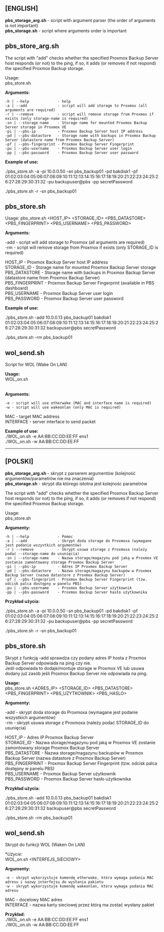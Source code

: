 ## **[ENGLISH]**  

**pbs_storage_arg.sh** - script with argument parser (the order of arguments is not important)  
**pbs_storage.sh** - script where arguments order is important  
  
  
## pbs_store_arg.sh  
  
The script with "add" checks whether the specified Proxmox Backup Server host responds (or not) to the ping, 
if so, it adds (or removes if not respond) the specified Proxmox Backup storage.  
  
Usage:  
 pbs_store.sh <ARGUMENTS>  
  
 **Arguments:**  
  
    -h | --help             - help  
    -a | --add              - script will add storage to Proxmox (all arguments are required)  
    -r | --remove           - script will remove storage from Proxmox if exists (only storage-name is required)  
    -sn | --storage-name    - Storage name for mounted Proxmox Backup Server storage in Proxmox VE  
    -pi | --pbs-ip          - Proxmox Backup Server host IP address  
    -pd | --pbs-datastore   - Storage name with backups in Proxmox Backup Server (datastore name from Proxmox Backup Server)  
    -pf | --pbs-fingerprint - Proxmox Backup Server Fingerprint  
    -pu | --pbs-username    - Proxmox Backup Server user login  
    -pp | --pbs-password    - Proxmox Backup Server user password  
  
  
 **Example of use:**  
  
  ./pbs_store.sh -a -pi 10.0.0.50 -sn pbs_backup01 -pd bakdisk1 -pf 01:02:03:04:05:06:07:08:09:10:11:12:13:14:15:16:17:18:19:20:21:22:23:24:25:26:27:28:29:30:31:32 -pu backupuser@pbs -pp secretPassword  
  
  ./pbs_store.sh -r -sn pbs_backup01  


      
## pbs_store.sh

Usage:
 pbs_store.sh <FUNCTION> <HOST_IP> <STORAGE_ID> <PBS_DATASTORE> <PBS_FINGERPRINT> <PBS_USERNAME> <PBS_PASSWORD>

    
 **Arguments:**

  -add - script will add storage to Proxmox (all arguments are required)  
  -rm  - script will remove storage from Proxmox if exists (only STORAGE_ID is required)  

  HOST_IP         - Proxmox Backup Server host IP address   
  STORAGE_ID      - Storage name for mounted Proxmox Backup Server storage  
  PBS_DATASTORE   - Storage name with backups in Proxmox Backup Server (datastore name from Proxmox Backup Server)  
  PBS_FINGERPRINT - Proxmox Backup Server Fingerprint (available in PBS dashboard)  
  PBS_USERNAME    - Proxmox Backup Server user login  
  PBS_PASSWORD    - Proxmox Backup Server user password  


 **Example of use:**   

  ./pbs_store.sh -add 10.0.0.13 pbs_backup01 bakdisk1 01:02:03:04:05:06:07:08:09:10:11:12:13:14:15:16:17:18:19:20:21:22:23:24:25:26:27:28:29:30:31:32 backupuser@pbs secretPassword  
  
  ./pbs_store.sh -rm pbs_backup01 

## wol_send.sh  
  
Script for WOL (Wake On LAN)  
  
**Usage:**  
 WOL_on.sh <OPTION> <MAC> <INTERFACE>  
  
 **Arguments:** 
   
    -e - script will use etherwake (MAC and interface name is required)  
    -w - script will use wakeonlan (only MAC is required)  
  
  MAC       - target MAC address  
  INTERFACE - server interface to send packet 
  
**Example of use:**   
  ./WOL_on.sh -e AA:BB:CC:DD:EE:FF ens1  
  ./WOL_on.sh -w AA:BB:CC:DD:EE:FF  
  
---  

## **[POLSKI]**  
  
**pbs_storage_arg.sh** - skrypt z parserem argumentów (kolejność argumentów/parametrów nie ma znaczenia)   
**pbs_storage.sh** - skrypt dla którego istotna jest kolejnośc parametrów  

The script with "add" checks whether the specified Proxmox Backup Server host responds (or not) to the ping, 
if so, it adds (or removes if not respond) the specified Proxmox Backup storage.  
  
Usage:  
 pbs_store.sh <ARGUMENTS>  
  
 **Argumenty:**  
  
    -h | --help             - Pomoc  
    -a | --add              - Skrypt doda storage do Proxmoxa (wymagane jest podanie wszystkich argumentów)  
    -r | --remove           - Skrypt usuwa storage z Proxmoxa (należy podać --storage-name do usunięcia) 
    -sn | --storage-name    - Nazwa storage/magazynu pod jaką w Proxmox VE zostanie zamontowany storage Proxmox Backup Server 
    -pi | --pbs-ip          - Adres IP Proxmox Backup Server   
    -pd | --pbs-datastore   - Nazwa storage/magazynu backupów w Proxmox Backup Server (nazwa datastore z Proxmox Backup Server)  
    -pf | --pbs-fingerprint - Proxmox Backup Server Fingerprint (tzw. odcisk palca dostępny w panelu PBS)  
    -pu | --pbs-username    - Proxmox Backup Server użytkownik  
    -pp | --pbs-password    - Proxmox Backup Server hasło użytkownika  
  
  
 **Przykład użycia:**  
  
  ./pbs_store.sh -a -pi 10.0.0.50 -sn pbs_backup01 -pd bakdisk1 -pf 01:02:03:04:05:06:07:08:09:10:11:12:13:14:15:16:17:18:19:20:21:22:23:24:25:26:27:28:29:30:31:32 -pu backupuser@pbs -pp secretPassword  
  
  ./pbs_store.sh -r -sn pbs_backup01 

     
## pbs_store.sh           
  
Skrypt z funkcją -add sprawdza czy podany adres IP hosta z Proxmox Backup Server odpowiada na ping czy nie.  
Jeśli odpowiada to dodaje/montuje storage w Proxmox VE lub usuwa dodany już zasób jeśli Proxmox Backup Server nie odpowiada na ping.  
  
**Usage:**  
 pbs_store.sh <FUNKCJA> <ADRES_IP> <STORAGE_ID> <PBS_DATASTORE> <PBS_FINGERPRINT> <PBS_UZYTKOWNIK> <PBS_HASLO>  

      
 **Argumenty:**   
 
  -add - skrypt doda storage do Proxmoxa (wymagane jest podanie wszystkich argumentów)  
  -rm  - skrypt usuwa storage z Proxmoxa (należy podać STORAGE_ID do usunięcia)   
  
  HOST_IP         - Adres IP Proxmox Backup Server  
  STORAGE_ID      - Nazwa storage/magazynu pod jaką w Proxmox VE zostanie zamontowany storage Proxmox Backup Server  
  PBS_DATASTORE   - Nazwa storage/magazynu backupów w Proxmox Backup Server (nazwa datastore z Proxmox Backup Server)  
  PBS_FINGERPRINT - Proxmox Backup Server Fingerprint (tzw. odcisk palca dostępny w panelu PBS)  
  PBS_USERNAME    - Proxmox Backup Server użytkownik  
  PBS_PASSWORD    - Proxmox Backup Server hasło użytkownika  
  
  
 **Przykład użycia:**     
  
  ./pbs_store.sh -add 10.0.0.13 pbs_backup01 bakdisk1 01:02:03:04:05:06:07:08:09:10:11:12:13:14:15:16:17:18:19:20:21:22:23:24:25:26:27:28:29:30:31:32 backupuser@pbs secretPassword  
  
  ./pbs_store.sh -rm pbs_backup01  

  
## wol_send.sh  
  
Skrypt do funkcji WOL (Waken On LAN)  
  
**Użycie:*  
  WOL_on.sh <OPCJE> <MAC> <INTERFEJS_SIECIOWY>  
  
  **Argumenty:** 
    
    -e - skrpyt wykorzystuje komendę etherwake, która wymaga podania MAC adresu i nazwy interfejsu do wysłania pakietu  
    -w - skrypt wykorzystuje komendę wakeonlan, która wymaga podania MAC adresu  

  MAC - docelowy MAC adres  
  INTERFACE - nazwa karty sieciowej przez którą ma zostać wysłany pakiet
   
**Przykład:**     
  ./WOL_on.sh -e AA:BB:CC:DD:EE:FF ens1  
  ./WOL_on.sh -w AA:BB:CC:DD:EE:FF  

      
